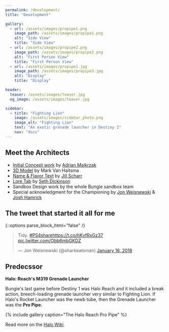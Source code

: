 ```yaml
---
permalink: /development/
title: "Development"

gallery:
  - url: /assets/images/propipe1.png
    image_path: /assets/images/propipe1.png
    alt: "Side View"
    title: "Side View"
  - url: /assets/images/propipe2.png
    image_path: /assets/images/propipe2.png
    alt: "First Person View"
    title: "First Person View"
  - url: /assets/images/propipe1.jpg
    image_path: /assets/images/propipe3.jpg
    alt: "Display"
    title: "Display"

header:
  teaser: /assets/images/teaser.jpg
  og_image: /assets/images/teaser.jpg

sidebar:
  - title: "Fighting Lion"
    image: /assets/images/sidebar_photo.png
    image_alt: "Fighting Lion"
    text: "An exotic grenade launcher in Destiny 2"
    nav: "docs"
---
```


## Meet the Architects

- [Initial Concept work](https://www.artstation.com/artwork/3n5K2) by [Adrian Majkrzak](https://twitter.com/ghostorbit)
- [3D Model](https://www.artstation.com/artwork/5lPmO) by Mark Van Haitsma
- [Name & Flavor Text](https://twitter.com/JillScharr/status/1170457832245755905) by [Jill Scharr](https://twitter.com/JillScharr)
- [Lore Tab](https://twitter.com/JillScharr/status/1170457832245755905) by [Seth Dickinson](https://twitter.com/sethjdickinson?lang=en)
- Sandbox Design work by the whole Bungie sandbox team
- Special acknowledgment for the Championing by [Jon Weisnewski](https://twitter.com/sharkeatsman) & [Josh Hamrick](https://twitter.com/Josh_Hamrick)

## The tweet that started it all for me

{::options parse_block_html="false" /}

<div class="center">

<blockquote class="twitter-tweet"><p lang="in" dir="ltr">Tidy. <a href="https://twitter.com/hashtag/PS4share?src=hash&amp;ref_src=twsrc%5Etfw">#PS4share</a><a href="https://t.co/hKvfRxGz37">https://t.co/hKvfRxGz37</a> <a href="https://t.co/Obb6mbGKDZ">pic.twitter.com/Obb6mbGKDZ</a></p>&mdash; Jon Weisnewski (@sharkeatsman) <a href="https://twitter.com/sharkeatsman/status/953198908418678785?ref_src=twsrc%5Etfw">January 16, 2018</a></blockquote> <script async src="https://platform.twitter.com/widgets.js" charset="utf-8"></script>

</div>

## Predecssor

**Halo: Reach's M319 Grenade Launcher**

Bungie's last game before Destiny 1 was Halo Reach and it included a break action, breech-loading grenade launcher very similar to Fighting Lion. If Halo's Rocket Launcher was the newb tube, then the Grenade Launcher was the **Pro Pipe.**

{% include gallery caption="The Halo Reach Pro Pipe" %}

Read more on the [Halo Wiki](https://www.halopedia.org/M319_grenade_launcher).
